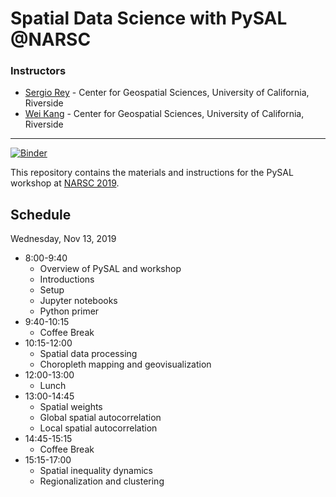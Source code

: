 # Spatial Data Science with PySAL @NARSC

### Instructors

- [Sergio Rey](http://sergerey.org) - Center for Geospatial Sciences, University of California, Riverside
- [Wei Kang](https://weikang9009.github.io) - Center for Geospatial Sciences, University of California, Riverside
 

---
[![Binder](https://mybinder.org/badge_logo.svg)](https://mybinder.org/v2/gh/sjsrey/pysalnarsc19/master)

This repository contains the materials and instructions for the PySAL workshop
at [NARSC 2019](http://www.narsc.org/newsite/wp-content/uploads/2019/06/pysal.pdf).


## Schedule 

Wednesday, Nov 13, 2019


* 8:00-9:40
  * Overview of PySAL and workshop
  * Introductions
  * Setup
  * Jupyter notebooks
  * Python primer
* 9:40-10:15
  * Coffee Break
* 10:15-12:00
  * Spatial data processing
  * Choropleth mapping and geovisualization
* 12:00-13:00
  * Lunch
* 13:00-14:45
  * Spatial weights
  * Global spatial autocorrelation
  * Local spatial autocorrelation
* 14:45-15:15
  * Coffee Break  
* 15:15-17:00
  * Spatial inequality dynamics
  * Regionalization and clustering
